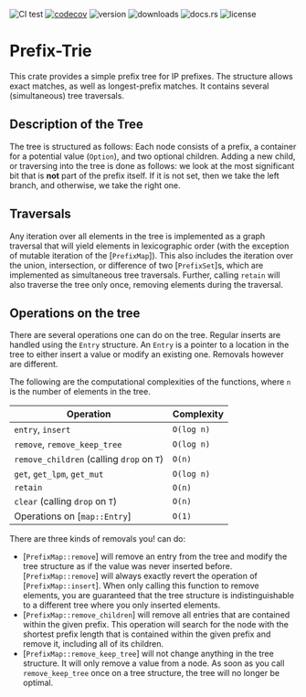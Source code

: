 ![CI test](https://github.com/tiborschneider/prefix-trie/actions/workflows/test.yml/badge.svg)
[![codecov](https://codecov.io/gh/tiborschneider/prefix-trie/branch/main/graph/badge.svg?token=EEJXNNURMW)](https://codecov.io/gh/tiborschneider/prefix-trie)
![version](https://img.shields.io/crates/v/prefix-trie)
![downloads](https://img.shields.io/crates/d/prefix-trie)
![docs.rs](https://img.shields.io/docsrs/prefix-trie/latest)
![license](https://img.shields.io/crates/l/prefix-trie/0.2.2)

# Prefix-Trie

This crate provides a simple prefix tree for IP prefixes. The structure allows exact matches, as
well as longest-prefix matches. It contains several (simultaneous) tree traversals.
## Description of the Tree

The tree is structured as follows: Each node consists of a prefix, a container for a potential
value (`Option`), and two optional children. Adding a new child, or traversing into the tree is
done as follows: we look at the most significant bit that is **not** part of the prefix
itself. If it is not set, then we take the left branch, and otherwise, we take the right one.

## Traversals

Any iteration over all elements in the tree is implemented as a graph traversal that will yield
elements in lexicographic order (with the exception of mutable iteration of the
[`PrefixMap`]). This also includes the iteration over the union, intersection, or difference of
two [`PrefixSet`]s, which are implemented as simultaneous tree traversals. Further, calling
`retain` will also traverse the tree only once, removing elements during the traversal.

## Operations on the tree

There are several operations one can do on the tree. Regular inserts are handled using the
`Entry` structure. An `Entry` is a pointer to a location in the tree to either insert a value or
modify an existing one. Removals however are different.

The following are the computational complexities of the functions, where `n` is the number of
elements in the tree.

| Operation                                 | Complexity |
|-------------------------------------------|------------|
| `entry`, `insert`                         | `O(log n)` |
| `remove`, `remove_keep_tree`              | `O(log n)` |
| `remove_children` (calling `drop` on `T`) | `O(n)`     |
| `get`, `get_lpm`, `get_mut`               | `O(log n)` |
| `retain`                                  | `O(n)`     |
| `clear` (calling `drop` on `T`)           | `O(n)`     |
| Operations on [`map::Entry`]              | `O(1)`     |

There are three kinds of removals you! can do:

- [`PrefixMap::remove`] will remove an entry from the tree and modify the tree structure as if
  the value was never inserted before. [`PrefixMap::remove`] will always exactly revert the
  operation of [`PrefixMap::insert`]. When only calling this function to remove elements, you
  are guaranteed that the tree structure is indistinguishable to a different tree where you
  only inserted elements.
- [`PrefixMap::remove_children`] will remove all entries that are contained within the given
  prefix. This operation will search for the node with the shortest prefix length that is
  contained within the given prefix and remove it, including all of its children.
- [`PrefixMap::remove_keep_tree`] will not change anything in the tree structure. It will only
  remove a value from a node. As soon as you call `remove_keep_tree` once on a tree structure,
  the tree will no longer be optimal.
